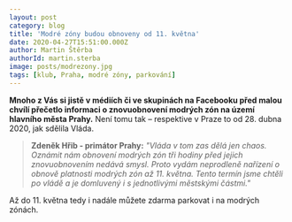 ```yaml
---
layout: post
category: blog
title: 'Modré zóny budou obnoveny od 11. května'
date: 2020-04-27T15:51:00.000Z
author: Martin Štěrba
authorId: martin.sterba
image: posts/modrezony.jpg
tags: [klub, Praha, modré zóny, parkování]
---
```


**Mnoho z Vás si jistě v médiích či ve skupinách na Facebooku před malou chvílí přečetlo informaci o znovuobnovení modrých zón na území hlavního města Prahy.** Není tomu tak – respektive v Praze to od 28. dubna 2020, jak sdělila Vláda.

> **Zdeněk Hřib - primátor Prahy:** *"Vláda v tom zas dělá jen chaos. Oznámit nám obnovení modrých zón tři hodiny před jejich znovuobnovením nedává smysl. Proto vydám neprodleně nařízení o obnově platnosti modrých zón až 11. května. Tento termín jsme chtěli po vládě a je domluvený i s jednotlivými městskými částmi."*

Až do 11. května tedy i nadále můžete zdarma parkovat i na modrých zónách. 
